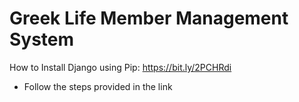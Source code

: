 # Greek Life Member Management System

How to Install Django using Pip: https://bit.ly/2PCHRdi
- Follow the steps provided in the link
